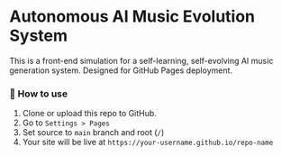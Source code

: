 # Autonomous AI Music Evolution System

This is a front-end simulation for a self-learning, self-evolving AI music generation system. Designed for GitHub Pages deployment.

### 🚀 How to use

1. Clone or upload this repo to GitHub.
2. Go to `Settings > Pages`
3. Set source to `main` branch and root (`/`)
4. Your site will be live at `https://your-username.github.io/repo-name`

